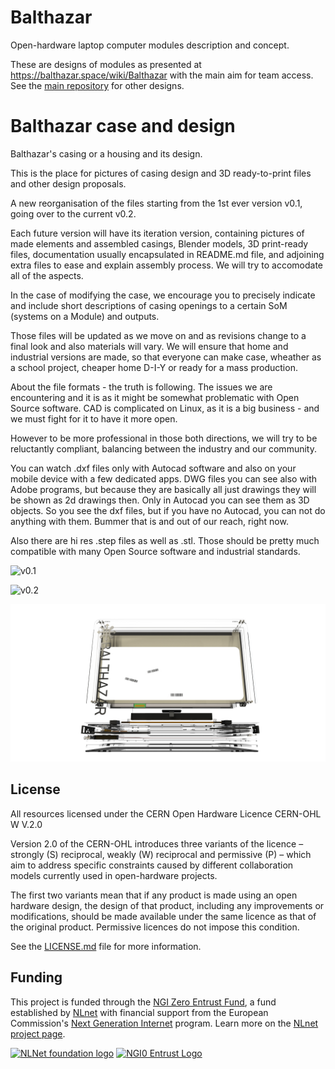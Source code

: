 # Balthazar

Open-hardware laptop computer modules description and concept.

These are designs of  modules as presented at https://balthazar.space/wiki/Balthazar with the main aim for team access. See the [main repository](https://github.com/balthazar-space/balthazar) for other designs.

# Balthazar case and design 

Balthazar's casing or a housing and its design.

This is the place for pictures of casing design and 3D ready-to-print files and other design proposals.

A new reorganisation of the files starting from the 1st ever version v0.1, going over to the current v0.2.

Each future version will have its iteration version, containing pictures of made elements and assembled casings, Blender models, 
3D print-ready files, documentation usually encapsulated in README.md file, and adjoining extra files to ease and explain assembly process. 
We will try to accomodate all of the aspects. 

In the case of modifying the case, we encourage you to precisely indicate and include short descriptions of casing openings 
to a certain SoM (systems on a Module) and outputs.

Those files will be updated as we move on and as revisions change to a final look and also materials will vary.
We will ensure that home and industrial versions are made, so that everyone can make case, wheather as a school project, 
cheaper home D-I-Y or ready for a mass production.

About the file formats - the truth is following.
The issues we are encountering and it is as it might be
somewhat problematic with Open Source software. 
CAD is complicated on Linux, as it is a big
business - and we must fight for it to have it more open.

However to be more professional in those both directions, we will try to be reluctantly compliant, 
balancing between the industry and our community.  

You can watch .dxf files only with Autocad software and also on your mobile 
device with a few dedicated apps. 
DWG files you can see also with Adobe programs, but because they are
basically all just drawings they will be shown as 2d drawings then. 
Only in Autocad you can see them as 3D objects.
So you see the dxf files, but if you have no Autocad, you can not do anything with them.
Bummer that is and out of our reach, right now.

Also there are hi res .step files as well as .stl.
Those should be pretty much compatible with many Open Source software and industrial standards.


![v0.1](v0.1/images/z1.png)

![v0.2](v0.2/images/1.jpg)

![v0.3](v0.3/47B.png)

## License

All resources licensed under the CERN Open Hardware Licence CERN-OHL W V.2.0

Version 2.0 of the CERN-OHL introduces three variants of the licence – strongly (S) reciprocal, weakly (W) reciprocal and permissive (P) – which aim to address specific constraints caused by different collaboration models currently used in open-hardware projects. 

The first two variants mean that if any product is made using an open hardware design, the design of that product, including any improvements or modifications, should be made available under the same licence as that of the original product. Permissive licences do not impose this condition.

See the [LICENSE.md](./LICENSE.md) file for more information.

## Funding

This project is funded through the [NGI Zero Entrust Fund](https://nlnet.nl/entrust), a fund
established by [NLnet](https://nlnet.nl) with financial support from the European Commission's
[Next Generation Internet](https://ngi.eu) program. Learn more on the [NLnet project page](https://nlnet.nl/project/Balthazar-Casing/).

[<img src="https://nlnet.nl/logo/banner.png" alt="NLNet foundation logo" width="300" />](https://nlnet.nl)
[<img src="https://nlnet.nl/image/logos/NGI0Entrust_tag.svg" alt="NGI0 Entrust Logo" width="300" />](https://nlnet.nl/entrust)
